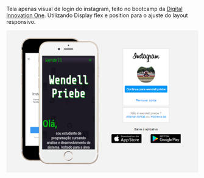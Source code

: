 Tela apenas visual de login do instagram, feito no bootcamp da <a href="https://digitalinnovation.one/">Digital Innovation One</a>.
Utilizando Display flex e position para o ajuste do layout responsivo.

![capa site](img/capa.PNG)
